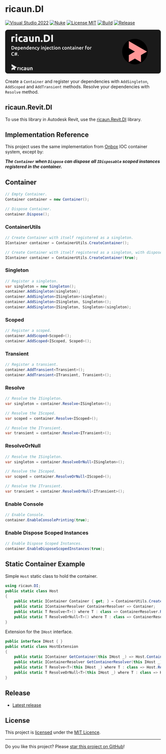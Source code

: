 # ricaun.DI

[![Visual Studio 2022](https://img.shields.io/badge/Visual%20Studio-2022-blue)](https://github.com/ricaun-io/ricaun.DI)
[![Nuke](https://img.shields.io/badge/Nuke-Build-blue)](https://nuke.build/)
[![License MIT](https://img.shields.io/badge/License-MIT-blue.svg)](LICENSE)
[![Build](https://github.com/ricaun-io/ricaun.DI/actions/workflows/Build.yml/badge.svg)](https://github.com/ricaun-io/ricaun.DI/actions)
[![Release](https://img.shields.io/nuget/v/ricaun.DI?logo=nuget&label=release&color=blue)](https://www.nuget.org/packages/ricaun.DI)

[![ricaun.DI](https://raw.githubusercontent.com/ricaun/test-assets/main/assets/ricaun.DI.png)](https://github.com/ricaun-io/ricaun.DI)

Create a `Container` and register your dependencies with `AddSingleton`, `AddScoped` and `AddTransient` methods. 
Resolve your dependencies with `Resolve` method.

## ricaun.Revit.DI

To use this library in Autodesk Revit, use the [ricaun.Revit.DI](https://github.com/ricaun-io/ricaun.Revit.DI) library.

## Implementation Reference

This project uses the same implementation from [Onbox](https://github.com/engthiago/Onboxframework) IOC container system, except by:

***The `Container` when `Dispose` can dispose all `IDisposable` scoped instances registered in the container.***

## Container

```C#
// Empty Container.
Container container = new Container();
```

```C#
// Dispose Container.
container.Dispose();
```

### ContainerUtils

```C#
// Create Container with itself registered as a singleton.
IContainer container = ContainerUtils.CreateContainer();
```

```C#
// Create Container with itself registered as a singleton, with dispose scoped instances enabled.
IContainer container = ContainerUtils.CreateContainer(true);
```

### Singleton
```C#
// Register a singleton.
var singleton = new Singleton();
container.AddSingleton(singleton);
container.AddSingleton<ISingleton>(singleton);
container.AddSingleton<ISingleton, Singleton>();
container.AddSingleton<ISingleton, Singleton>(singleton);
```

### Scoped
```C#
// Register a scoped.
container.AddScoped<Scoped>();
container.AddScoped<IScoped, Scoped>();
```

### Transient
```C#
// Register a transient.
container.AddTransient<Transient>();
container.AddTransient<ITransient, Transient>();
```

### Resolve
```C#
// Resolve the ISingleton.
var singleton = container.Resolve<ISingleton>();
```

```C#
// Resolve the IScoped.
var scoped = container.Resolve<IScoped>();
```

```C#
// Resolve the ITransient.
var transient = container.Resolve<ITransient>();
```

### ResolveOrNull
```C#
// Resolve the ISingleton.
var singleton = container.ResolveOrNull<ISingleton>();
```

```C#
// Resolve the IScoped.
var scoped = container.ResolveOrNull<IScoped>();
```

```C#
// Resolve the ITransient.
var transient = container.ResolveOrNull<ITransient>();
```

### Enable Console
```C#
// Enable Console.
container.EnableConsolePrinting(true);
```

### Enable Dispose Scoped Instances
```C#
// Enable Dispose Scoped Instances.
container.EnableDisposeScopedInstances(true);
```

## Static Container Example

Simple `Host` static class to hold the container.

```C#
using ricaun.DI;
public static class Host
{
    public static IContainer Container { get; } = ContainerUtils.CreateContainer();
    public static IContainerResolver ContainerResolver => Container;
    public static T Resolve<T>() where T : class => ContainerResolver.Resolve<T>();
    public static T ResolveOrNull<T>() where T : class => ContainerResolver.ResolveOrNull<T>();
}
```

Extension for the `IHost` interface.

```C#
public interface IHost { }
public static class HostExtension
{
    public static IContainer GetContainer(this IHost _) => Host.Container;
    public static IContainerResolver GetContainerResolver(this IHost _) => Host.ContainerResolver;
    public static T Resolve<T>(this IHost _) where T : class => Host.Resolve<T>();
    public static T ResolveOrNull<T>(this IHost _) where T : class => Host.ResolveOrNull<T>();
}
```

## Release

* [Latest release](https://github.com/ricaun-io/ricaun.DI/releases/latest)

## License

This project is [licensed](LICENSE) under the [MIT Licence](https://en.wikipedia.org/wiki/MIT_License).

---

Do you like this project? Please [star this project on GitHub](https://github.com/ricaun-io/ricaun.DI/stargazers)!
